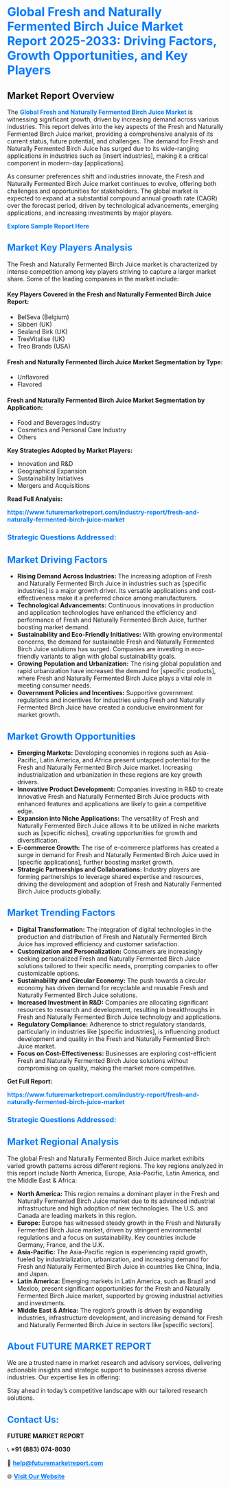 <h1 style="color: #007BFF;">Global Fresh and Naturally Fermented Birch Juice Market Report 2025-2033: Driving Factors, Growth Opportunities, and Key Players</h1>

<section id="overview">
<h2>Market Report Overview</h2>
<p>The <a href="https://www.futuremarketreport.com/industry-report/fresh-and-naturally-fermented-birch-juice-market" style="color: #007BFF; text-decoration: none;"><strong>Global Fresh and Naturally Fermented Birch Juice Market</strong></a> is witnessing significant growth, driven by increasing demand across various industries. This report delves into the key aspects of the Fresh and Naturally Fermented Birch Juice market, providing a comprehensive analysis of its current status, future potential, and challenges. The demand for Fresh and Naturally Fermented Birch Juice has surged due to its wide-ranging applications in industries such as [insert industries], making it a critical component in modern-day [applications].</p>
<p>As consumer preferences shift and industries innovate, the Fresh and Naturally Fermented Birch Juice market continues to evolve, offering both challenges and opportunities for stakeholders. The global market is expected to expand at a substantial compound annual growth rate (CAGR) over the forecast period, driven by technological advancements, emerging applications, and increasing investments by major players.</p>
</section>

<section id="overview">
<p><a href="https://www.futuremarketreport.com/request-sample/reportId=37352" style="color: #007BFF; text-decoration: none;"><strong>Explore Sample Report Here</strong></a></p>
</section>

<section id="key-players">
<h2 style="color: #007BFF;">Market Key Players Analysis</h2>
<p>The Fresh and Naturally Fermented Birch Juice market is characterized by intense competition among key players striving to capture a larger market share. Some of the leading companies in the market include:</p>
<h4>Key Players Covered in the Fresh and Naturally Fermented Birch Juice Report:</h4>
<ul><li>BelSeva (Belgium)</li><li>Sibberi (UK)</li><li>Sealand Birk (UK)</li><li>TreeVitalise (UK)</li><li>Treo Brands (USA)</li></ul>
<h4>Fresh and Naturally Fermented Birch Juice Market Segmentation by Type:</h4>
<ul><li>Unflavored</li><li>Flavored</li></ul>

<h4>Fresh and Naturally Fermented Birch Juice Market Segmentation by Application:</h4>
<ul><li>Food and Beverages Industry</li><li>Cosmetics and Personal Care Industry</li><li>Others</li></ul>
<p><strong>Key Strategies Adopted by Market Players:</strong></p>
<ul>
<li>Innovation and R&D</li>
<li>Geographical Expansion</li>
<li>Sustainability Initiatives</li>
<li>Mergers and Acquisitions</li>
</ul>
</section>

<section>
<p><strong>Read Full Analysis: </strong></p><a href="https://www.futuremarketreport.com/industry-report/fresh-and-naturally-fermented-birch-juice-market" style="color: #007BFF; text-decoration: none;"><strong>https://www.futuremarketreport.com/industry-report/fresh-and-naturally-fermented-birch-juice-market</strong></a>
<h3 style="color: #007BFF;">Strategic Questions Addressed:</h3>
</section>

<section id="driving-factors">
<h2 style="color: #007BFF;">Market Driving Factors</h2>
<ul>
<li><strong>Rising Demand Across Industries:</strong> The increasing adoption of Fresh and Naturally Fermented Birch Juice in industries such as [specific industries] is a major growth driver. Its versatile applications and cost-effectiveness make it a preferred choice among manufacturers.</li>
<li><strong>Technological Advancements:</strong> Continuous innovations in production and application technologies have enhanced the efficiency and performance of Fresh and Naturally Fermented Birch Juice, further boosting market demand.</li>
<li><strong>Sustainability and Eco-Friendly Initiatives:</strong> With growing environmental concerns, the demand for sustainable Fresh and Naturally Fermented Birch Juice solutions has surged. Companies are investing in eco-friendly variants to align with global sustainability goals.</li>
<li><strong>Growing Population and Urbanization:</strong> The rising global population and rapid urbanization have increased the demand for [specific products], where Fresh and Naturally Fermented Birch Juice plays a vital role in meeting consumer needs.</li>
<li><strong>Government Policies and Incentives:</strong> Supportive government regulations and incentives for industries using Fresh and Naturally Fermented Birch Juice have created a conducive environment for market growth.</li>
</ul>
</section>

<section id="growth-opportunities">
<h2 style="color: #007BFF;">Market Growth Opportunities</h2>
<ul>
<li><strong>Emerging Markets:</strong> Developing economies in regions such as Asia-Pacific, Latin America, and Africa present untapped potential for the Fresh and Naturally Fermented Birch Juice market. Increasing industrialization and urbanization in these regions are key growth drivers.</li>
<li><strong>Innovative Product Development:</strong> Companies investing in R&D to create innovative Fresh and Naturally Fermented Birch Juice products with enhanced features and applications are likely to gain a competitive edge.</li>
<li><strong>Expansion into Niche Applications:</strong> The versatility of Fresh and Naturally Fermented Birch Juice allows it to be utilized in niche markets such as [specific niches], creating opportunities for growth and diversification.</li>
<li><strong>E-commerce Growth:</strong> The rise of e-commerce platforms has created a surge in demand for Fresh and Naturally Fermented Birch Juice used in [specific applications], further boosting market growth.</li>
<li><strong>Strategic Partnerships and Collaborations:</strong> Industry players are forming partnerships to leverage shared expertise and resources, driving the development and adoption of Fresh and Naturally Fermented Birch Juice products globally.</li>
</ul>
</section>

<section id="trending-factors">
<h2 style="color: #007BFF;">Market Trending Factors</h2>
<ul>
<li><strong>Digital Transformation:</strong> The integration of digital technologies in the production and distribution of Fresh and Naturally Fermented Birch Juice has improved efficiency and customer satisfaction.</li>
<li><strong>Customization and Personalization:</strong> Consumers are increasingly seeking personalized Fresh and Naturally Fermented Birch Juice solutions tailored to their specific needs, prompting companies to offer customizable options.</li>
<li><strong>Sustainability and Circular Economy:</strong> The push towards a circular economy has driven demand for recyclable and reusable Fresh and Naturally Fermented Birch Juice solutions.</li>
<li><strong>Increased Investment in R&D:</strong> Companies are allocating significant resources to research and development, resulting in breakthroughs in Fresh and Naturally Fermented Birch Juice technology and applications.</li>
<li><strong>Regulatory Compliance:</strong> Adherence to strict regulatory standards, particularly in industries like [specific industries], is influencing product development and quality in the Fresh and Naturally Fermented Birch Juice market.</li>
<li><strong>Focus on Cost-Effectiveness:</strong> Businesses are exploring cost-efficient Fresh and Naturally Fermented Birch Juice solutions without compromising on quality, making the market more competitive.</li>
</ul>
</section>

<section>
<p><strong>Get Full Report: </strong></p><a href="https://www.futuremarketreport.com/industry-report/fresh-and-naturally-fermented-birch-juice-market" style="color: #007BFF; text-decoration: none;"><strong>https://www.futuremarketreport.com/industry-report/fresh-and-naturally-fermented-birch-juice-market</strong></a>
<h3 style="color: #007BFF;">Strategic Questions Addressed:</h3>
</section>


<section id="regional-analysis">
<h2 style="color: #007BFF;">Market Regional Analysis</h2>
<p>The global Fresh and Naturally Fermented Birch Juice market exhibits varied growth patterns across different regions. The key regions analyzed in this report include North America, Europe, Asia-Pacific, Latin America, and the Middle East & Africa:</p>
<ul>
<li><strong>North America:</strong> This region remains a dominant player in the Fresh and Naturally Fermented Birch Juice market due to its advanced industrial infrastructure and high adoption of new technologies. The U.S. and Canada are leading markets in this region.</li>
<li><strong>Europe:</strong> Europe has witnessed steady growth in the Fresh and Naturally Fermented Birch Juice market, driven by stringent environmental regulations and a focus on sustainability. Key countries include Germany, France, and the U.K.</li>
<li><strong>Asia-Pacific:</strong> The Asia-Pacific region is experiencing rapid growth, fueled by industrialization, urbanization, and increasing demand for Fresh and Naturally Fermented Birch Juice in countries like China, India, and Japan.</li>
<li><strong>Latin America:</strong> Emerging markets in Latin America, such as Brazil and Mexico, present significant opportunities for the Fresh and Naturally Fermented Birch Juice market, supported by growing industrial activities and investments.</li>
<li><strong>Middle East & Africa:</strong> The region’s growth is driven by expanding industries, infrastructure development, and increasing demand for Fresh and Naturally Fermented Birch Juice in sectors like [specific sectors].</li>
</ul>
</section>

<footer>
<h2 style="color: #007BFF;">About FUTURE MARKET REPORT</h2>
<p>We are a trusted name in market research and advisory services, delivering actionable insights and strategic support to businesses across diverse industries. Our expertise lies in offering:</p>

<p>Stay ahead in today’s competitive landscape with our tailored research solutions.</p>

<h2 style="color: #007BFF;">Contact Us:</h2>
<p><strong>FUTURE MARKET REPORT</strong></p>
<p>📞 <strong>+91 (883) 074-8030</strong></p>
<p>📧 <strong><a href="mailto:help@futuremarketreport.com" style="color: #007BFF;">help@futuremarketreport.com</a></strong></p>
<p>🌐 <strong><a href="https://www.futuremarketreport.com/" style="color: #007BFF;">Visit Our Website</a></strong></p>
</footer>